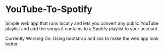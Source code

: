 # YouTube-To-Spotify

Simple web app that runs locally and lets you convert any public YouTube playlist and add the songs it contains to a Spotify playlist to your account.

Currently Working On: Using bootstrap and css to make the web app look better
